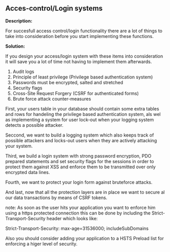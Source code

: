 
Acces-control/Login systems
-------

**Description:**

For succesfull access control/login functionality there are a lot of things to take into
consideration before you start implementing these functions.



**Solution:**

If you design your access/login system with these items into consideration it will save you a 
lot of time not having to implement them afterwards.

1. Audit logs
2. Principle of least privilege (Privilege based authentication system)
3. Passwords must be encrypted, salted and stretched
4. Security flags
5. Cross-Site Request Forgery (CSRF for authenticated forms)
6. Brute force attack counter-measures

First, your users table in your database should contain some extra tables and rows for handeling
the privilege based authentication system, als wel as implementing a system for user lock-out when
your logging system detects a possible attacker.

Seccond, we want to build a logging system which also keeps track of possible attackers and 
locks-out users when they are actively attacking your system.

Third, we build a login system with strong password encryption, PDO prepared statements and set security flags
for the sessions in order to protect them against XSS and enforce them to be transmitted over
only encrypted data lines.

Fourth, we want to protect your login form against bruteforce attacks.

And last, now that all the protection layers are in place we want to secure al our data transactions by means of 
CSRF tokens.

note: As soon as the user hits your application you want to enforce him using a https protected 
connection this can be done by including the Strict-Transport-Security header which looks like:

Strict-Transport-Security: max-age=31536000; includeSubDomains

Also you should consider adding your application to a HSTS Preload list for enforcing a higer
level of security.

